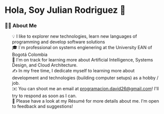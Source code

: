 <h1> Hola, Soy Julian Rodriguez 👋 </h1>

<h3> 👨‍💻 About Me</h3>
<ul>
    💡 I like to explorer new technologies, learn new languages of programming and develop software solutions <br>
    🎓 I´m professional on systems engienering at the University EAN of Bogotá Colombia <br>
    🌱 I'm on track for learning more about Artificial Intelligence, Systems Design, and Cloud Architecture. <br>
    ✍ In my free time, I dedicate myself to learning more about development and technologies (building computer setups) as a hobby / job. <br>
    ✉️  You can shoot me an email at <a href="programacion.david26@gmail.com"> programacion.david26@gmail.com</a>! I'll try to respond as soon as I can. <br>
    📄  Please have a look at my Résumé for more details about me. I'm open to feedback and suggestions!
</ul>


